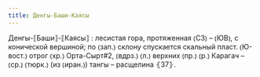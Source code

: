 ```yaml
---
title: Денгы-Баши-Каясы
---
```


Денгы-⟦Баши⟧-⟦Каясы⟧
: лесистая гора, протяженная ⦅СЗ⦆ – ⦅ЮВ⦆, с конической вершиной; по ⦅зап.⦆ склону спускается скальный пласт. ⦅Ю-вост.⦆ отрог ⦅хр.⦆ Орта-Сырт#2, ⦅вдрз.⦆ ⦅л.⦆ верхних ⦅пр.⦆ ⦅р.⦆ Карагач – ⦅ср.⦆ ⦅тюрк.⦆ (из ⦅иран.⦆) тангы – расщелина ⦃З7⦄.
